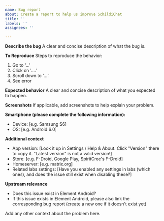 ```yaml
---
name: Bug report
about: Create a report to help us improve SchildiChat
title: ''
labels: ''
assignees: ''

---
```


**Describe the bug**
A clear and concise description of what the bug is.

**To Reproduce**
Steps to reproduce the behavior:
1. Go to '...'
2. Click on '....'
3. Scroll down to '....'
4. See error

**Expected behavior**
A clear and concise description of what you expected to happen.

**Screenshots**
If applicable, add screenshots to help explain your problem.

**Smartphone (please complete the following information):**
 - Device: [e.g. Samsung S6]
 - OS: [e.g. Android 6.0]

**Additional context**
 - App version: [Look it up in Settings / Help & About. Click "Version" there to copy it. "Latest version" is not a valid version!]
 - Store: [e.g. F-Droid, Google Play, SpiritCroc's F-Droid]
 - Homeserver: [e.g. matrix.org]
 - Related labs settings: [Have you enabled any settings in labs (which ones), and does the issue still exist when disabling these?]

**Upstream relevance**
 - Does this issue exist in Element Android?
 - If this issue exists in Element Android, please also link the corresponding bug report (create a new one if it doesn't exist yet)

Add any other context about the problem here.
